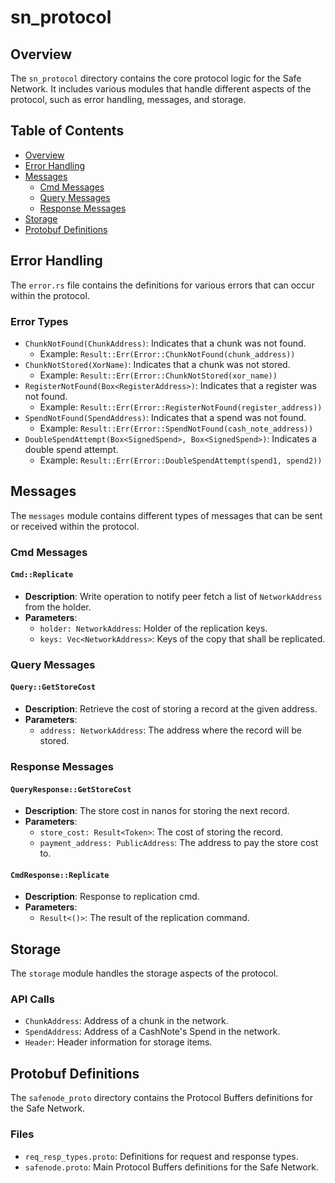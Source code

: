# sn_protocol

## Overview

The `sn_protocol` directory contains the core protocol logic for the Safe Network. It includes various modules that handle different aspects of the protocol, such as error handling, messages, and storage.

## Table of Contents

- [Overview](#overview)
- [Error Handling](#error-handling)
- [Messages](#messages)
  - [Cmd Messages](#cmd-messages)
  - [Query Messages](#query-messages)
  - [Response Messages](#response-messages)
- [Storage](#storage)
- [Protobuf Definitions](#protobuf-definitions)

## Error Handling

The `error.rs` file contains the definitions for various errors that can occur within the protocol.

### Error Types

- `ChunkNotFound(ChunkAddress)`: Indicates that a chunk was not found.
  - Example: `Result::Err(Error::ChunkNotFound(chunk_address))`
- `ChunkNotStored(XorName)`: Indicates that a chunk was not stored.
  - Example: `Result::Err(Error::ChunkNotStored(xor_name))`
- `RegisterNotFound(Box<RegisterAddress>)`: Indicates that a register was not found.
  - Example: `Result::Err(Error::RegisterNotFound(register_address))`
- `SpendNotFound(SpendAddress)`: Indicates that a spend was not found.
  - Example: `Result::Err(Error::SpendNotFound(cash_note_address))`
- `DoubleSpendAttempt(Box<SignedSpend>, Box<SignedSpend>)`: Indicates a double spend attempt.
  - Example: `Result::Err(Error::DoubleSpendAttempt(spend1, spend2))`

## Messages

The `messages` module contains different types of messages that can be sent or received within the protocol.

### Cmd Messages

#### `Cmd::Replicate`

- **Description**: Write operation to notify peer fetch a list of `NetworkAddress` from the holder.
- **Parameters**:
  - `holder: NetworkAddress`: Holder of the replication keys.
  - `keys: Vec<NetworkAddress>`: Keys of the copy that shall be replicated.

### Query Messages

#### `Query::GetStoreCost`

- **Description**: Retrieve the cost of storing a record at the given address.
- **Parameters**:
  - `address: NetworkAddress`: The address where the record will be stored.

### Response Messages

#### `QueryResponse::GetStoreCost`

- **Description**: The store cost in nanos for storing the next record.
- **Parameters**:
  - `store_cost: Result<Token>`: The cost of storing the record.
  - `payment_address: PublicAddress`: The address to pay the store cost to.

#### `CmdResponse::Replicate`

- **Description**: Response to replication cmd.
- **Parameters**:
  - `Result<()>`: The result of the replication command.

## Storage

The `storage` module handles the storage aspects of the protocol.

### API Calls

- `ChunkAddress`: Address of a chunk in the network.
- `SpendAddress`: Address of a CashNote's Spend in the network.
- `Header`: Header information for storage items.

## Protobuf Definitions

The `safenode_proto` directory contains the Protocol Buffers definitions for the Safe Network.

### Files

- `req_resp_types.proto`: Definitions for request and response types.
- `safenode.proto`: Main Protocol Buffers definitions for the Safe Network.
